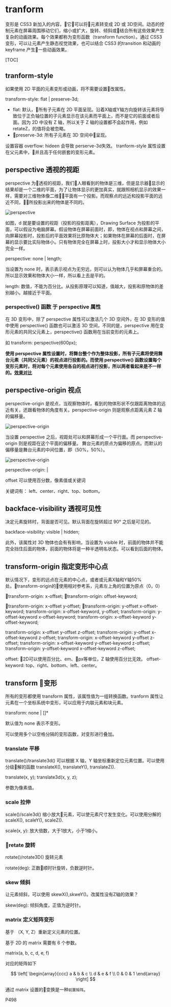 # tranform

变形是 CSS3 新加入的内容，它可以将元素转变成 2D 或 3D空间。动态的控制元素在屏幕周围移动它们，缩小或扩大，旋转、倾斜或结合所有这些效果产生复杂的动画效果。每个效果都称为变形函数（transform function）。通过 CSS3 变形，可以让元素产生静态视觉效果，也可以结合 CSS3 的transition 和动画的 keyframe 产生一些动画效果。

[TOC]




## tranform-style

如果使用 2D 平面的元素变形或动画，将不需要设置改属性。

transform-style: flat | preserve-3d;

- flat: 默认，所有子元素在 2D 平面呈现。沿着X轴或Y轴方向旋转该元素将导致位于正负轴位置的子元素显示在该元素而平面上，而不是它的前面或者后面。因为 2D 中没有 Z 轴，所以关于 Z 轴的设置都不会起作用，例如 retateZ，的值将会被忽略。
- preserve-3d: 所有子元素在 3D 空间中呈现。

设置容器 overflow: hideen 会导致 perserve-3d失效。
tranform-style 属性设置在父元素中，并且高于任何嵌套的变形元素。

## perspective 透视的视距

perspective 为透视的视距，我们人眼看到的物体是三维，但是显示器显示的结果却是一个二维的平面，为了让物体显示的更加真实，就跟照相机显示的效果一样，需要对三维物体像二维平面有一个投影。而观察点的远近和投影平面的远近不同，所投影出来的物体是不同的。

![perspective](./images/transform/perspective.jpeg)

如图，d 就是要设置的视距（投影的投影距离），Drawing Surface 为投影的平面，可以假设为电脑屏幕。假设物体在屏幕前面时，即，物体在视点和屏幕之间，向屏幕投影时，投影后的平面效果将比原物体大；如果物体在屏幕的后面时，在屏幕的显示要比实际物体小。只有物体完全在屏幕上时，投影大小才和显示物体大小完全一样。

perspective: none | length;

当设置为 none 时，表示表示视点为无穷远，则可以认为物体几乎和屏幕重合的。所以显示效果和物体大小一样，所以看上去是平的。

length: 数值，不能为百分比。从投影原理可以知道，值越大，投影和原物体的差别越小。越接近于平面。

### perspective() 函数 于 perspective 属性

在 3D 变形中，除了 perspective 属性可以激活几个 3D 空间外，在 3D 变形的值中使用 perspective() 函数也可以激活 3D 空间，不同的是，perspective 用在变形元素的共同父元素上，perspective() 函数用在当前变形的元素上。

如 transform: perspective(600px);

**使用 perspective 属性设置时，将舞台整个作为整体投影，所有子元素将使用舞台元素（共同父元素）的视点进行投影的。而使用 perspective() 函数设置每个变形元素时，将对每个元素使用各自的视点进行投影，所以两者看起来是不一样的。[效果对比](http://www.zhangxinxu.com/study/201209/transform-perspective-same-rotate.html)**


## perspective-origin 视点

perspective-origin 是视点，当观察物体时，看到的物体形状不仅跟距离物体的远近有关，还跟看物体的角度有关。perspective-origin 则是观察点距离元素 Z 轴的偏移量。

![perspective-origin](./images/transform/perspective-origin.jpg)

当设置 perspective 之后，视距处可以和屏幕形成一个平行面。而 perspective-origin 则是视距在这个平面的偏移量。 舞台元素的原点为偏移的原点。而默认的偏移量是舞台元素的中间位置，即（50%，50%）。

![perspective-origin](./images/transform/perspective-origin-3d.jpeg)

perspective-origin: <offset> | <x-offset> <y-offset>

offset 可以使用百分数，像素值或关键词

关键词有： left、center、right、top、bottom。

## backface-visibility 透视可见性

决定元素旋转时，背面是否可见。默认背面在旋转超过 90° 之后是可见的。

backface-visibility: visible | hidden;

此外，该属性对 3D 物体也会有有影响，当设置为 visible 时，前面的物体并不能完全挡住后面的物体，前面的物体将是一种半透明名状态。可以看到后面的物体。


## transform-origin 指定变形中心点

默认情况下，变形的远点在元素的中心点，或者或元素X轴和Y轴50%处。transform-origin的使用相对参考系，元素左上角的位置为原点（0，0）

transform-origin: x-offset;
transform-origin: offset-keyword;

transform-origin: x-offset y-offset;
transform-origin: y-offset x-offset-keyword;
transform-origin: x-offset-keyword, y-offset;
transform-origin: y-offset-keyword x-offset-keyword;
transform-origin: x-offset-keyword y-offset-keyword;

transform-origin: x-offset y-offset z-offset;
transform-origin: y-offset x-offset-keyword z-offset;
transform-origin: x-offset-keyword y-offset z-offset;
transform-origin: x-offset-keyword y-offset-keyword z-offset;
transform-origin: y-offset-keyword x-offset-keyword z-offset;

offset: 2D可以使用百分比、em、px等单位，Z 轴使用百分比无效。
offset-keyword: top、right、bottom、left、center。

<!-- CSS3 的 rotate、scale、skew 都可以通过 transform-origin 属性重置元素的原点，但是位移的 translate 始终以元素中心进行位移。 -->
<!-- 这段话有疑问，因为位移是相对的，无论对于哪一点，相同位移值的都是一样的。 -->

## transform 变形

所有的变形都使用 transform 属性，该属性值为一组转换函数。tranform 属性让元素在一个坐标系统中变形，可以应用于内联元素和块元素。

transform: none | <tranform-function> [<tranform-function>]*

默认值为 none 表示不变形。

可以使用多个以空格分隔的变形函数，对变形进行叠加。

### translate 平移

translate()/translate3d() 可以根据 X 轴，Y 轴坐标重新定位元素位置。可以使用分级解的函数 translateX(), translateY(), translateZ().

translate(x, y);
translate3d(x, y, z);

参数为像素值。

### scale 拉伸

scale()/scale3d() 缩小放大元素，可以使元素尺寸发生变化。可以使用分解的 scaleX(), scaleY(), scaleZ().

scale(x, y): 放大倍数，大于1放大，小于1缩小。

### retate 旋转

rotate()/rotate3D() 旋转元素

rotate(<num>deg): 正数顺时针旋转，负数逆时针。

### skew 倾斜

让元素倾斜，可以使用 skewX(),skweY()。改属性没有Z轴的效果？

skew(<num>deg): 倾斜角度，正值为逆时针。



### matrix 定义矩阵变形

基于 （X, Y, Z）重新定义元素的位置。

基于 2D 的 matrix 需要有 6 个参数。

matrix(a, b, c, d, e, f)

对应的矩阵如下

$$ \left[ \begin{array}{ccc}
a & b & c \\
d & e & f \\
0 & 0 & 1 \end{array} \right] $$

通过 matrix 设置的变换是一种`前置矩阵`。

P498 
